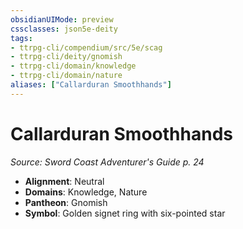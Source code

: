```yaml
---
obsidianUIMode: preview
cssclasses: json5e-deity
tags:
- ttrpg-cli/compendium/src/5e/scag
- ttrpg-cli/deity/gnomish
- ttrpg-cli/domain/knowledge
- ttrpg-cli/domain/nature
aliases: ["Callarduran Smoothhands"]
---
```

# Callarduran Smoothhands
*Source: Sword Coast Adventurer's Guide p. 24* 

- **Alignment**: Neutral
- **Domains**: Knowledge, Nature
- **Pantheon**: Gnomish
- **Symbol**: Golden signet ring with six-pointed star